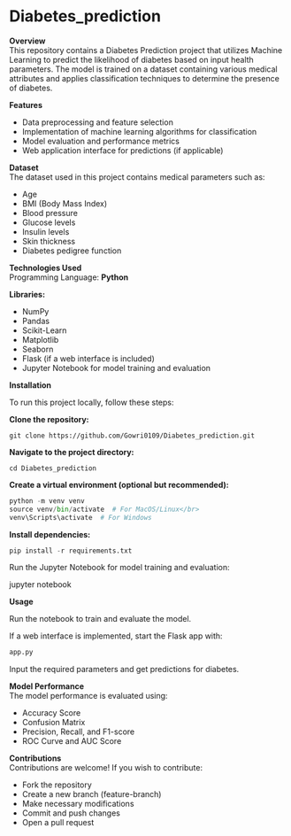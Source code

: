 # Diabetes_prediction</br>

**Overview**</br>
This repository contains a Diabetes Prediction project that utilizes Machine Learning to predict the likelihood of diabetes based on input health parameters. The model is trained on a dataset containing various medical attributes and applies classification techniques to determine the presence of diabetes.


**Features**

- Data preprocessing and feature selection</br>
- Implementation of machine learning algorithms for classification</br>
- Model evaluation and performance metrics</br>
- Web application interface for predictions (if applicable)</br>


**Dataset**</br>
The dataset used in this project contains medical parameters such as:

- Age</br>
- BMI (Body Mass Index)</br>
- Blood pressure</br>
- Glucose levels</br>
- Insulin levels</br>
- Skin thickness</br>
- Diabetes pedigree function</br>


**Technologies Used**</br>
Programming Language: **Python**

**Libraries:**
- NumPy</br>
- Pandas</br>
- Scikit-Learn</br>
- Matplotlib</br>
- Seaborn</br>
- Flask (if a web interface is included)</br>
- Jupyter Notebook for model training and evaluation


**Installation**

To run this project locally, follow these steps:

**Clone the repository:**

```git clone https://github.com/Gowri0109/Diabetes_prediction.git```

**Navigate to the project directory:**

```
cd Diabetes_prediction
```
**Create a virtual environment (optional but recommended):**

```python
python -m venv venv
source venv/bin/activate  # For MacOS/Linux</br>
venv\Scripts\activate  # For Windows
```


**Install dependencies:**

```python
pip install -r requirements.txt
```
Run the Jupyter Notebook for model training and evaluation:

jupyter notebook

**Usage**

Run the notebook to train and evaluate the model.

If a web interface is implemented, start the Flask app with:

```python 
app.py
```
Input the required parameters and get predictions for diabetes.



**Model Performance**</br>
The model performance is evaluated using:

- Accuracy Score</br>
- Confusion Matrix</br>
- Precision, Recall, and F1-score</br>
- ROC Curve and AUC Score</br>


**Contributions**</br>
Contributions are welcome! If you wish to contribute:

- Fork the repository
- Create a new branch (feature-branch)
- Make necessary modifications
- Commit and push changes
- Open a pull request

